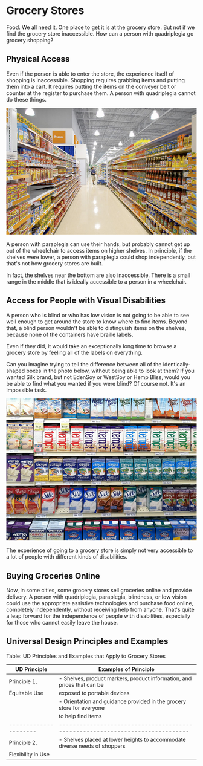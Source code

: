 # Grocery Stores

Food. We all need it. One place to get it is at the grocery store. But not if we find the grocery store inaccessible. How can a person with quadriplegia go grocery shopping?

## Physical Access

Even if the person is able to enter the store, the experience itself of shopping is inaccessible. Shopping requires grabbing items and putting them into a cart. It requires putting the items on the conveyer belt or counter at the register to purchase them. A person with quadriplegia cannot do these things.

![grocery store aisle with high shelves](grocery-store.jpg)

A person with paraplegia can use their hands, but probably cannot get up out of the wheelchair to access items on higher shelves. In principle, if the shelves were lower, a person with paraplegia could shop independently, but that's not how grocery stores are built.

In fact, the shelves near the bottom are also inaccessible. There is a small range in the middle that is ideally accessible to a person in a wheelchair.

## Access for People with Visual Disabilities

A person who is blind or who has low vision is not going to be able to see well enough to get around the store to know where to find items. Beyond that, a blind person wouldn't be able to distinguish items on the shelves, because none of the containers have braille labels.

Even if they did, it would take an exceptionally long time to browse a grocery store by feeling all of the labels on everything.

Can you imagine trying to tell the difference between all of the identically-shaped boxes in the photo below, without being able to look at them? If you wanted Silk brand, but not EdenSoy or WestSoy or Hemp Bliss, would you be able to find what you wanted if you were blind? Of course not. It's an impossible task.

![rows of soy milk on the shelves](grocery-store-milk-alternatives-700.jpg)

The experience of going to a grocery store is simply not very accessible to a lot of people with different kinds of disabilities.

## Buying Groceries Online

Now, in some cities, some grocery stores sell groceries online and provide delivery. A person with quadriplegia, paraplegia, blindness, or low vision could use the appropriate assistive technologies and purchase food online, completely independently, without receiving help from anyone. That's quite a leap forward for the independence of people with disabilities, especially for those who cannot easily leave the house.

## Universal Design Principles and Examples

Table: UD Principles and Examples that Apply to Grocery Stores

UD Principle         | Examples of Principle
---------------------|-----------------------------------------------------------------------------
Principle 1,         | - Shelves, product markers, product information, and prices that can be 
Equitable Use        |   exposed to portable devices
                     | - Orientation and guidance provided in the grocery store for everyone 
                     |   to help find items
---------------------|-----------------------------------------------------------------------------
Principle 2,         | - Shelves placed at lower heights to accommodate diverse needs of shoppers
Flexibility in Use   |
